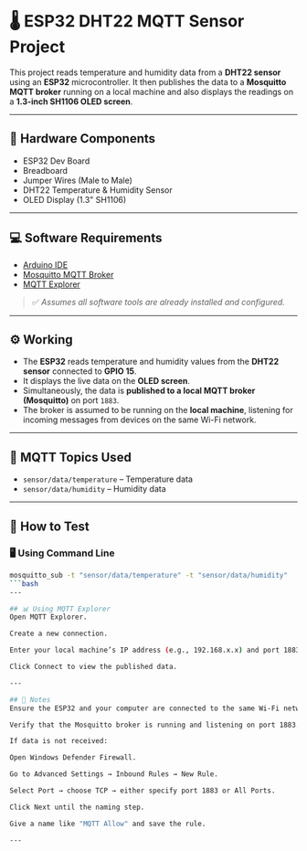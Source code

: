 # 🌡️ ESP32 DHT22 MQTT Sensor Project

This project reads temperature and humidity data from a **DHT22 sensor** using an **ESP32** microcontroller. It then publishes the data to a **Mosquitto MQTT broker** running on a local machine and also displays the readings on a **1.3-inch SH1106 OLED screen**.

---

## 🧰 Hardware Components

- ESP32 Dev Board  
- Breadboard  
- Jumper Wires (Male to Male)  
- DHT22 Temperature & Humidity Sensor  
- OLED Display (1.3" SH1106)

---

## 💻 Software Requirements

- [Arduino IDE](https://www.arduino.cc/en/software)  
- [Mosquitto MQTT Broker](https://mosquitto.org/download/)  
- [MQTT Explorer](https://mqtt-explorer.com/)

> ✅ *Assumes all software tools are already installed and configured.*

---

## ⚙️ Working

- The **ESP32** reads temperature and humidity values from the **DHT22 sensor** connected to **GPIO 15**.
- It displays the live data on the **OLED screen**.
- Simultaneously, the data is **published to a local MQTT broker (Mosquitto)** on port `1883`.
- The broker is assumed to be running on the **local machine**, listening for incoming messages from devices on the same Wi-Fi network.

---

## 📡 MQTT Topics Used

- `sensor/data/temperature` – Temperature data  
- `sensor/data/humidity` – Humidity data

---

## 🧪 How to Test

### 🖥️ Using Command Line

```bash
mosquitto_sub -t "sensor/data/temperature" -t "sensor/data/humidity"
```bash
---

## 📊 Using MQTT Explorer
Open MQTT Explorer.

Create a new connection.

Enter your local machine’s IP address (e.g., 192.168.x.x) and port 1883.

Click Connect to view the published data.

---

## 📝 Notes
Ensure the ESP32 and your computer are connected to the same Wi-Fi network.

Verify that the Mosquitto broker is running and listening on port 1883.

If data is not received:

Open Windows Defender Firewall.

Go to Advanced Settings → Inbound Rules → New Rule.

Select Port → choose TCP → either specify port 1883 or All Ports.

Click Next until the naming step.

Give a name like "MQTT Allow" and save the rule.

---